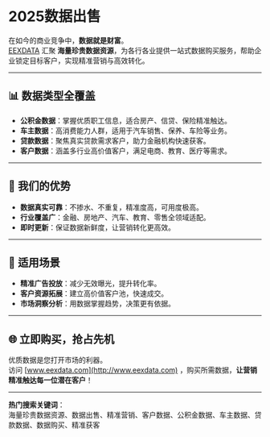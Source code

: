 # 2025数据出售
在如今的商业竞争中，**数据就是财富**。  
[EEXDATA](http://www.eexdata.com) 汇聚 **海量珍贵数据资源**，为各行各业提供一站式数据购买服务，帮助企业锁定目标客户，实现精准营销与高效转化。

---

## 📊 数据类型全覆盖
- **公积金数据**：掌握优质职工信息，适合房产、信贷、保险精准触达。
- **车主数据**：高消费能力人群，适用于汽车销售、保养、车险等业务。
- **贷款数据**：聚焦真实贷款需求客户，助力金融机构快速获客。
- **客户数据**：涵盖多行业高价值客户，满足电商、教育、医疗等需求。

---

## 💎 我们的优势
- **数据真实可靠**：不掺水、不重复，精准度高，可用度极高。
- **行业覆盖广**：金融、房地产、汽车、教育、零售全领域适配。
- **即时更新**：保证数据新鲜度，让营销转化更高效。

---

## 🚀 适用场景
- **精准广告投放**：减少无效曝光，提升转化率。
- **客户资源拓展**：建立高价值客户池，快速成交。
- **市场洞察分析**：用数据掌握趋势，决策更有依据。

---

## 🌐 立即购买，抢占先机
优质数据是您打开市场的利器。  
访问 [www.eexdata.com](http://www.eexdata.com) ，购买所需数据，**让营销精准触达每一位潜在客户**！

---

**热门搜索关键词**：  
海量珍贵数据资源、数据出售、精准营销、客户数据、公积金数据、车主数据、贷款数据、数据购买、精准获客
